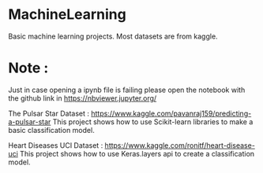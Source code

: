 # MachineLearning
Basic machine learning projects. Most datasets are from kaggle.

# Note :
Just in case opening a ipynb file is failing please open the notebook with the github link in https://nbviewer.jupyter.org/

The Pulsar Star Dataset : https://www.kaggle.com/pavanraj159/predicting-a-pulsar-star
This project shows how to use Scikit-learn libraries to make a basic classification model.

Heart Diseases UCI Dataset : https://www.kaggle.com/ronitf/heart-disease-uci
This project shows how to use Keras.layers api to create a classification model.
